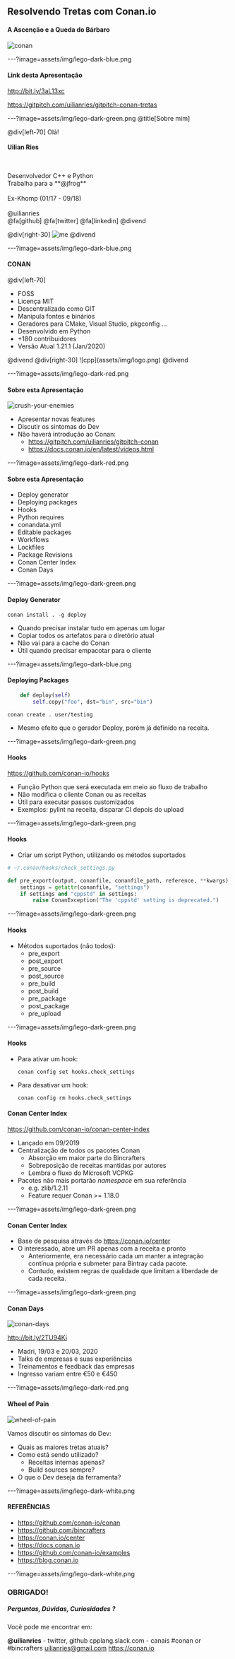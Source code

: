 ## Resolvendo Tretas com Conan.io

#### A Ascenção e a Queda do Bárbaro

![conan](assets/img/conan-small.png)

---?image=assets/img/lego-dark-blue.png

#### Link desta Apresentação

http://bit.ly/3aL13xc

https://gitpitch.com/uilianries/gitpitch-conan-tretas

---?image=assets/img/lego-dark-green.png
@title[Sobre mim]

@div[left-70]
Olá!
<br>
<br>
**Uilian Ries**

<br>
<br>
Desenvolvedor C++ e Python
<br>
Trabalha para a **@jfrog**
<br>
<br>
Ex-Khomp (01/17 - 09/18)
<br>
<br>
@uilianries
<br>
@fa[github] @fa[twitter] @fa[linkedin]
@divend

@div[right-30]
![me](assets/img/me.png)
@divend

---?image=assets/img/lego-dark-blue.png

#### CONAN

@div[left-70]
<br>
<ul>
  <li>FOSS</li>
  <li>Licença MIT</li>
  <li>Descentralizado como GIT</li>
  <li>Manipula fontes e binários</li>
  <li>Geradores para CMake, Visual Studio, pkgconfig …</li>
  <li>Desenvolvido em Python</li>
  <li>+180 contribuidores</li>
  <li>Versão Atual 1.21.1 (Jan/2020)</li>
</ul>
@divend
@div[right-30]
![cpp](assets/img/logo.png)
@divend

---?image=assets/img/lego-dark-red.png

#### Sobre esta Apresentação

![crush-your-enemies](assets/gif/crush.gif)

- Apresentar novas features
- Discutir os sintomas do Dev
- Não haverá introdução ao Conan:
  - https://gitpitch.com/uilianries/gitpitch-conan
  - https://docs.conan.io/en/latest/videos.html

---?image=assets/img/lego-dark-red.png

#### Sobre esta Apresentação

- Deploy generator
- Deploying packages
- Hooks
- Python requires
- conandata.yml
- Editable packages
- Workflows
- Lockfiles
- Package Revisions
- Conan Center Index
- Conan Days

---?image=assets/img/lego-dark-green.png

#### Deploy Generator

    conan install . -g deploy

- Quando precisar instalar tudo em apenas um lugar
- Copiar todos os artefatos para o diretório atual
- Não vai para a cache do Conan
- Útil quando precisar empacotar para o cliente

---?image=assets/img/lego-dark-blue.png

#### Deploying Packages

```python
    def deploy(self)
        self.copy("foo", dst="bin", src="bin")
```

    conan create . user/testing

- Mesmo efeito que o gerador Deploy, porém
  já definido na receita.

---?image=assets/img/lego-dark-green.png

#### Hooks

https://github.com/conan-io/hooks

- Função Python que será executada em meio ao fluxo de trabalho
- Não modifica o cliente Conan ou as receitas
- Útil para executar passos customizados
- Exemplos: pylint na receita, disparar CI depois do upload

---?image=assets/img/lego-dark-green.png

#### Hooks

- Criar um script Python, utilizando os métodos suportados

```python
# ~/.conan/hooks/check_settings.py

def pre_export(output, conanfile, conanfile_path, reference, **kwargs):
    settings = getattr(conanfile, "settings")
    if settings and "cppstd" in settings:
        raise ConanException("The 'cppstd' setting is deprecated.")
```

---?image=assets/img/lego-dark-green.png

#### Hooks

- Métodos suportados (não todos):
  - pre_export
  - post_export
  - pre_source
  - post_source
  - pre_build
  - post_build
  - pre_package
  - post_package
  - pre_upload

---?image=assets/img/lego-dark-green.png

#### Hooks

- Para ativar um hook:

    `conan config set hooks.check_settings`

- Para desativar um hook:

    `conan config rm hooks.check_settings`

#### Conan Center Index

https://github.com/conan-io/conan-center-index

- Lançado em 09/2019
- Centralização de todos os pacotes Conan
  - Absorção em maior parte do Bincrafters
  - Sobreposição de receitas mantidas por autores
  - Lembra o fluxo do Microsoft VCPKG
- Pacotes não mais portarão *namespace* em sua referência
  - e.g. zlib/1.2.11
  - Feature requer Conan >= 1.18.0

---?image=assets/img/lego-dark-green.png

#### Conan Center Index

- Base de pesquisa através do https://conan.io/center
- O interessado, abre um PR apenas com a receita e pronto
  - Anteriormente, era necessário cada um manter a integração
    contínua própria e submeter para Bintray cada pacote.
  - Contudo, existem regras de qualidade que limitam a
    liberdade de cada receita.

---?image=assets/img/lego-dark-green.png

#### Conan Days

![conan-days](assets/img/conan-days.png)

http://bit.ly/2TU94Ki

- Madri, 19/03 e 20/03, 2020
- Talks de empresas e suas experiências
- Treinamentos e feedback das empresas
- Ingresso variam entre €50 e €450

---?image=assets/img/lego-dark-red.png

#### Wheel of Pain

![wheel-of-pain](assets/gif/wheel.gif)

Vamos discutir os sintomas do Dev:

- Quais as maiores tretas atuais?
- Como está sendo utilizado?
  - Receitas internas apenas?
  - Build sources sempre?
- O que o Dev deseja da ferramenta?

---?image=assets/img/lego-dark-white.png

#### REFERÊNCIAS

* https://github.com/conan-io/conan
* https://github.com/bincrafters
* https://conan.io/center
* https://docs.conan.io
* https://github.com/conan-io/examples
* https://blog.conan.io

---?image=assets/img/lego-dark-white.png

### OBRIGADO!

##### Perguntas, Dúvidas, Curiosidades ?

Você pode me encontrar em:

**@uilianries** - twitter, github
cpplang.slack.com - canais #conan or #bincrafters
uilianries@gmail.com
https://conan.io
